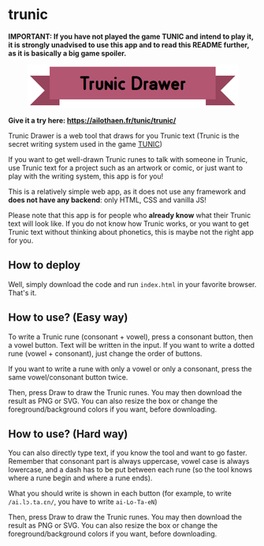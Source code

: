 # trunic

**IMPORTANT: If you have not played the game TUNIC and intend to play it, it is strongly unadvised to use this app and to read this README further, as it is basically a big game spoiler.**

<p align="center">
<img src="https://github.com/ailothaen/trunic/blob/main/logo.png?raw=true" alt="logo.png">
</p>

**Give it a try here: https://ailothaen.fr/tunic/trunic/**

Trunic Drawer is a web tool that draws for you Trunic text (Trunic is the secret writing system used in the game [TUNIC](https://store.steampowered.com/app/553420/TUNIC/))

If you want to get well-drawn Trunic runes to talk with someone in Trunic, use Trunic text for a project such as an artwork or comic, or just want to play with the writing system, this app is for you!

This is a relatively simple web app, as it does not use any framework and **does not have any backend**: only HTML, CSS and vanilla JS! 

Please note that this app is for people who **already know** what their Trunic text will look like. If you do not know how Trunic works, or you want to get Trunic text without thinking about phonetics, this is maybe not the right app for you.


## How to deploy

Well, simply download the code and run `index.html` in your favorite browser. That's it.


## How to use? (Easy way)

To write a Trunic rune (consonant + vowel), press a consonant button, then a vowel button. Text will be written in the input. If you want to write a dotted rune (vowel + consonant), just change the order of buttons.

If you want to write a rune with only a vowel or only a consonant, press the same vowel/consonant button twice.

Then, press Draw to draw the Trunic runes. You may then download the result as PNG or SVG. You can also resize the box or change the foreground/background colors if you want, before downloading.


## How to use? (Hard way)

You can also directly type text, if you know the tool and want to go faster. Remember that consonant part is always uppercase, vowel case is always lowercase, and a dash has to be put between each rune (so the tool knows where a rune begin and where a rune ends).

What you should write is shown in each button (for example, to write `/ai.lɔ.ta.ɛn/`, you have to write `ai-Lo-Ta-eN`)

Then, press Draw to draw the Trunic runes. You may then download the result as PNG or SVG. You can also resize the box or change the foreground/background colors if you want, before downloading.

